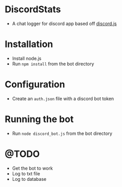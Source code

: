 # DiscordStats
- A chat logger for discord app based off <a href="https://github.com/hydrabolt/discord.js/">discord.js</a>


# Installation
- Install node.js
- Run `npm install` from the bot directory


# Configuration
- Create an `auth.json` file with a discord bot token

# Running the bot
- Run `node discord_bot.js` from the bot directory

# @TODO
- Get the bot to work
- Log to txt file
- Log to database
